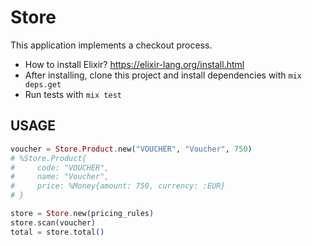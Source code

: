 # Store
This application implements a checkout process.

* How to install Elixir? https://elixir-lang.org/install.html
* After installing, clone this project and install dependencies with `mix deps.get`
* Run tests with `mix test`

## USAGE

```elixir
voucher = Store.Product.new("VOUCHER", "Voucher", 750)
# %Store.Product{
#     code: "VOUCHER",
#     name: "Voucher",
#     price: %Money{amount: 750, currency: :EUR}
# }

store = Store.new(pricing_rules)
store.scan(voucher)
total = store.total()
```
